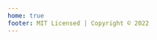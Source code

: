 ```yaml
---
home: true
footer: MIT Licensed | Copyright © 2022
---
```


<!-- 医疗:预防、治疗 || 护理、急救(健康)  国防:武器 政治:政策 -->

